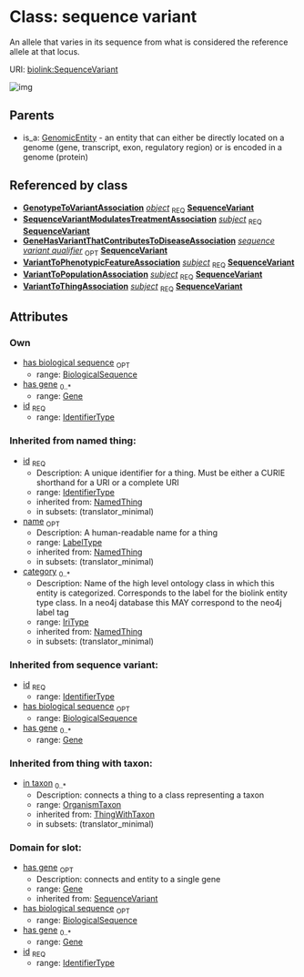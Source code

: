 # Class: sequence variant


An allele that varies in its sequence from what is considered the reference allele at that locus.

URI: [biolink:SequenceVariant](https://w3id.org/biolink/vocab/SequenceVariant)

![img](http://yuml.me/diagram/nofunky;dir:TB/class/\[OrganismTaxon]<in%20taxon(i)%200..*-%20\[SequenceVariant|id:identifier_type;has_biological_sequence:biological_sequence%20%3F;name(i):label_type%20%3F;category(i):iri_type%20*],%20\[Gene]<has%20gene%200..*-%20\[SequenceVariant],%20\[GenotypeToVariantAssociation]-%20object%201..1>\[SequenceVariant],%20\[SequenceVariantModulatesTreatmentAssociation]-%20subject%201..1>\[SequenceVariant],%20\[GeneHasVariantThatContributesToDiseaseAssociation]-%20sequence%20variant%20qualifier%200..1>\[SequenceVariant],%20\[VariantToPhenotypicFeatureAssociation]-%20subject%201..1>\[SequenceVariant],%20\[VariantToPopulationAssociation]-%20subject%201..1>\[SequenceVariant],%20\[VariantToThingAssociation]-%20subject%201..1>\[SequenceVariant],%20\[GenomicEntity]^-\[SequenceVariant])
## Parents

 *  is_a: [GenomicEntity](GenomicEntity.md) - an entity that can either be directly located on a genome (gene, transcript, exon, regulatory region) or is encoded in a genome (protein)
## Referenced by class

 *  **[GenotypeToVariantAssociation](GenotypeToVariantAssociation.md)** *[object](genotype_to_variant_association_object.md)*  <sub>REQ</sub>  **[SequenceVariant](SequenceVariant.md)**
 *  **[SequenceVariantModulatesTreatmentAssociation](SequenceVariantModulatesTreatmentAssociation.md)** *[subject](sequence_variant_modulates_treatment_association_subject.md)*  <sub>REQ</sub>  **[SequenceVariant](SequenceVariant.md)**
 *  **[GeneHasVariantThatContributesToDiseaseAssociation](GeneHasVariantThatContributesToDiseaseAssociation.md)** *[sequence variant qualifier](sequence_variant_qualifier.md)*  <sub>OPT</sub>  **[SequenceVariant](SequenceVariant.md)**
 *  **[VariantToPhenotypicFeatureAssociation](VariantToPhenotypicFeatureAssociation.md)** *[subject](variant_to_phenotypic_feature_association_subject.md)*  <sub>REQ</sub>  **[SequenceVariant](SequenceVariant.md)**
 *  **[VariantToPopulationAssociation](VariantToPopulationAssociation.md)** *[subject](variant_to_population_association_subject.md)*  <sub>REQ</sub>  **[SequenceVariant](SequenceVariant.md)**
 *  **[VariantToThingAssociation](VariantToThingAssociation.md)** *[subject](variant_to_thing_association_subject.md)*  <sub>REQ</sub>  **[SequenceVariant](SequenceVariant.md)**
## Attributes

### Own

 * [has biological sequence](sequence_variant_has_biological_sequence.md)  <sub>OPT</sub>
    * range: [BiologicalSequence](BiologicalSequence.md)
 * [has gene](sequence_variant_has_gene.md)  <sub>0..*</sub>
    * range: [Gene](Gene.md)
 * [id](sequence_variant_id.md)  <sub>REQ</sub>
    * range: [IdentifierType](IdentifierType.md)
### Inherited from named thing:

 * [id](id.md)  <sub>REQ</sub>
    * Description: A unique identifier for a thing. Must be either a CURIE shorthand for a URI or a complete URI
    * range: [IdentifierType](IdentifierType.md)
    * inherited from: [NamedThing](NamedThing.md)
    * in subsets: (translator_minimal)
 * [name](name.md)  <sub>OPT</sub>
    * Description: A human-readable name for a thing
    * range: [LabelType](LabelType.md)
    * inherited from: [NamedThing](NamedThing.md)
    * in subsets: (translator_minimal)
 * [category](category.md)  <sub>0..*</sub>
    * Description: Name of the high level ontology class in which this entity is categorized. Corresponds to the label for the biolink entity type class. In a neo4j database this MAY correspond to the neo4j label tag
    * range: [IriType](IriType.md)
    * inherited from: [NamedThing](NamedThing.md)
    * in subsets: (translator_minimal)
### Inherited from sequence variant:

 * [id](sequence_variant_id.md)  <sub>REQ</sub>
    * range: [IdentifierType](IdentifierType.md)
 * [has biological sequence](sequence_variant_has_biological_sequence.md)  <sub>OPT</sub>
    * range: [BiologicalSequence](BiologicalSequence.md)
 * [has gene](sequence_variant_has_gene.md)  <sub>0..*</sub>
    * range: [Gene](Gene.md)
### Inherited from thing with taxon:

 * [in taxon](in_taxon.md)  <sub>0..*</sub>
    * Description: connects a thing to a class representing a taxon
    * range: [OrganismTaxon](OrganismTaxon.md)
    * inherited from: [ThingWithTaxon](ThingWithTaxon.md)
    * in subsets: (translator_minimal)
### Domain for slot:

 * [has gene](has_gene.md)  <sub>OPT</sub>
    * Description: connects and entity to a single gene
    * range: [Gene](Gene.md)
    * inherited from: [SequenceVariant](SequenceVariant.md)
 * [has biological sequence](sequence_variant_has_biological_sequence.md)  <sub>OPT</sub>
    * range: [BiologicalSequence](BiologicalSequence.md)
 * [has gene](sequence_variant_has_gene.md)  <sub>0..*</sub>
    * range: [Gene](Gene.md)
 * [id](sequence_variant_id.md)  <sub>REQ</sub>
    * range: [IdentifierType](IdentifierType.md)
